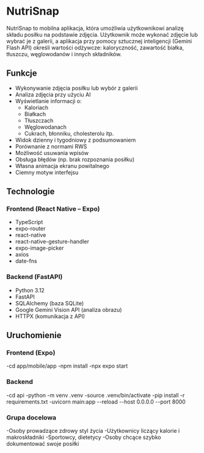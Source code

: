 # NutriSnap

NutriSnap to mobilna aplikacja, która umożliwia użytkownikowi analizę składu posiłku na podstawie zdjęcia. Użytkownik może wykonać zdjęcie lub wybrać je z galerii, a aplikacja przy pomocy sztucznej inteligencji (Gemini Flash API) określi wartości odżywcze: kaloryczność, zawartość białka, tłuszczu, węglowodanów i innych składników.

## Funkcje

- Wykonywanie zdjęcia posiłku lub wybór z galerii
- Analiza zdjęcia przy użyciu AI
- Wyświetlanie informacji o:
  - Kaloriach
  - Białkach
  - Tłuszczach
  - Węglowodanach
  - Cukrach, błonniku, cholesterolu itp.
- Widok dzienny i tygodniowy z podsumowaniem
- Porównanie z normami RWS
- Możliwość usuwania wpisów
- Obsługa błędów (np. brak rozpoznania posiłku)
- Własna animacja ekranu powitalnego
- Ciemny motyw interfejsu

## Technologie

### Frontend (React Native – Expo)
- TypeScript
- expo-router
- react-native
- react-native-gesture-handler
- expo-image-picker
- axios
- date-fns

### Backend (FastAPI)
- Python 3.12
- FastAPI
- SQLAlchemy (baza SQLite)
- Google Gemini Vision API (analiza obrazu)
- HTTPX (komunikacja z API)

## Uruchomienie

### Frontend (Expo)
-cd app/mobile/app
-npm install
-npx expo start

### Backend
-cd api
-python -m venv .venv
-source .venv/bin/activate
-pip install -r requirements.txt
-uvicorn main:app --reload --host 0.0.0.0 --port 8000

### Grupa docelowa
-Osoby prowadzące zdrowy styl życia
-Użytkownicy liczący kalorie i makroskładniki
-Sportowcy, dietetycy
-Osoby chcące szybko dokumentować swoje posiłki

